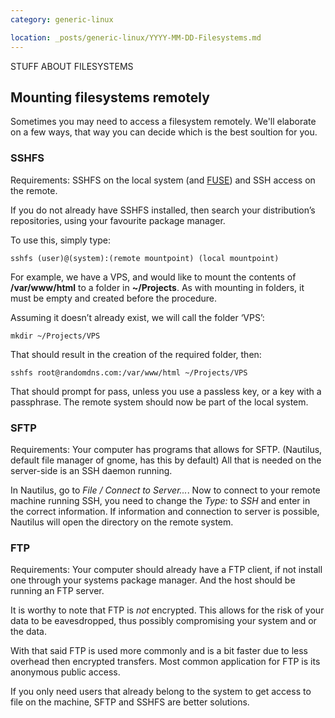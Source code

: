 ```yaml
---
category: generic-linux

location: _posts/generic-linux/YYYY-MM-DD-Filesystems.md
---
```


STUFF ABOUT FILESYSTEMS

## Mounting filesystems remotely

Sometimes you may need to access a filesystem remotely. We'll elaborate on a few ways, that way you can decide which is the best soultion for you.

### SSHFS

Requirements: SSHFS on the local system (and [FUSE]("http://fuse.sourceforge.net/")) and SSH access on the remote.

If you do not already have SSHFS installed, then search your distribution’s repositories, using your favourite package manager.

To use this, simply type:

    sshfs (user)@(system):(remote mountpoint) (local mountpoint)

For example, we have a VPS, and would like to mount the contents of __/var/www/html__ to a folder in __~/Projects__. As with mounting in folders, it must be empty and created before the procedure.

Assuming it doesn’t already exist, we will call the folder ‘VPS’:

    mkdir ~/Projects/VPS
    
That should result in the creation of the required folder, then:

    sshfs root@randomdns.com:/var/www/html ~/Projects/VPS
    
That should prompt for pass, unless you use a passless key, or a key with a passphrase. The remote system should now be part of the local system.

### SFTP

Requirements: Your computer has programs that allows for SFTP. (Nautilus, default file manager of gnome, has this by default) All that is needed on the server-side is an SSH daemon running.

In Nautilus, go to _File / Connect to Server..._. Now to connect to your remote machine running SSH, you need to change the _Type:_ to _SSH_ and enter in the correct information. If information and connection to server is possible, Nautilus will open the directory on the remote system.

### FTP

Requirements: Your computer should already have a FTP client, if not install one through your systems package manager. And the host should be running an FTP server.

It is worthy to note that FTP is _not_ encrypted. This allows for the risk of your data to be eavesdropped, thus possibly compromising your system and or the data.

With that said FTP is used more commonly and is a bit faster due to less overhead then encrypted transfers. Most common application for FTP is its anonymous public access.

If you only need users that already belong to the system to get access to file on the machine, SFTP and SSHFS are better solutions.
